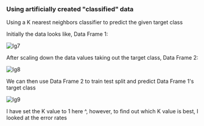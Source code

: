 ### Using artificially created "classified" data

Using a K nearest neighbors classifier to predict the given target class

Initially the data looks like, Data Frame 1:

![lg7](https://user-images.githubusercontent.com/60201899/88076240-d4b57600-cb47-11ea-95f9-014c5e684840.PNG)

After scaling down the data values taking out the target class, Data Frame 2:

![lg8](https://user-images.githubusercontent.com/60201899/88076317-ed259080-cb47-11ea-88e7-f7a0fe6ff8d7.PNG)

We can then use Data Frame 2 to train test split and predict Data Frame 1's target class

![lg9](https://user-images.githubusercontent.com/60201899/88076606-4988b000-cb48-11ea-9b80-fb36112bb9a1.PNG)

I have set the K value to 1 here ^, however, to find out which K value is best, I looked at the error rates


